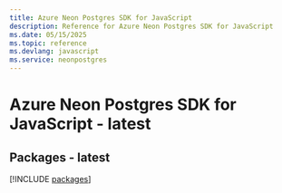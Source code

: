 ```yaml
---
title: Azure Neon Postgres SDK for JavaScript
description: Reference for Azure Neon Postgres SDK for JavaScript
ms.date: 05/15/2025
ms.topic: reference
ms.devlang: javascript
ms.service: neonpostgres
---
```

# Azure Neon Postgres SDK for JavaScript - latest
## Packages - latest
[!INCLUDE [packages](neon-postgres-index.md)]